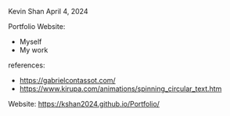 Kevin Shan
April 4, 2024

Portfolio Website:
- Myself
- My work

references:
- https://gabrielcontassot.com/
- https://www.kirupa.com/animations/spinning_circular_text.htm

Website: https://kshan2024.github.io/Portfolio/
